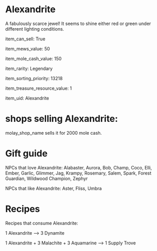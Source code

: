 # Alexandrite

A fabulously scarce jewel! It seems to shine either red or green under different lighting conditions.

item_can_sell: True

item_mews_value: 50

item_mole_cash_value: 150

item_rarity: Legendary

item_sorting_priority: 13218

item_treasure_resource_value: 1

item_uid: Alexandrite

# shops selling Alexandrite:

molay_shop_name sells it for 2000 mole cash.

# Gift guide

NPCs that love Alexandrite: Alabaster, Aurora, Bob, Champ, Coco, Elli, Ember, Garlic, Glimmer, Jag, Krampy, Rosemary, Salem, Spark, Forest Guardian, Wildwood Champion, Zephyr

NPCs that like Alexandrite: Aster, Fliss, Umbra

# Recipes

Recipes that consume Alexandrite:

1 Alexandrite --> 3 Dynamite

1 Alexandrite + 3 Malachite + 3 Aquamarine --> 1 Supply Trove
